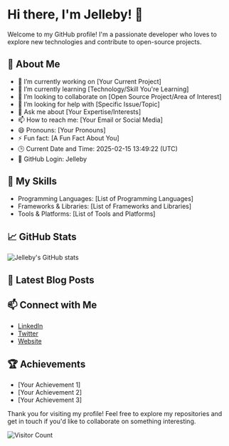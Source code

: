 # Hi there, I'm Jelleby! 👋

Welcome to my GitHub profile! I'm a passionate developer who loves to explore new technologies and contribute to open-source projects.

## 🌟 About Me

- 🔭 I’m currently working on [Your Current Project]
- 🌱 I’m currently learning [Technology/Skill You're Learning]
- 👯 I’m looking to collaborate on [Open Source Project/Area of Interest]
- 🤔 I’m looking for help with [Specific Issue/Topic]
- 💬 Ask me about [Your Expertise/Interests]
- 📫 How to reach me: [Your Email or Social Media]
- 😄 Pronouns: [Your Pronouns]
- ⚡ Fun fact: [A Fun Fact About You]
- 🕒 Current Date and Time: 2025-02-15 13:49:22 (UTC)
- 🧑 GitHub Login: Jelleby

## 🚀 My Skills

- Programming Languages: [List of Programming Languages]
- Frameworks & Libraries: [List of Frameworks and Libraries]
- Tools & Platforms: [List of Tools and Platforms]

## 📈 GitHub Stats

![Jelleby's GitHub stats](https://github-readme-stats.vercel.app/api?username=Jelleby&show_icons=true&theme=radical)

## 📝 Latest Blog Posts

<!-- BLOG-POST-LIST:START -->
<!-- BLOG-POST-LIST:END -->

## 📫 Connect with Me

- [LinkedIn](https://www.linkedin.com/in/yourprofile)
- [Twitter](https://twitter.com/yourprofile)
- [Website](https://yourwebsite.com)

## 🏆 Achievements

- [Your Achievement 1]
- [Your Achievement 2]
- [Your Achievement 3]

Thank you for visiting my profile! Feel free to explore my repositories and get in touch if you'd like to collaborate on something interesting.

![Visitor Count](https://visitor-badge.laobi.icu/badge?page_id=Jelleby.Jelleby)
